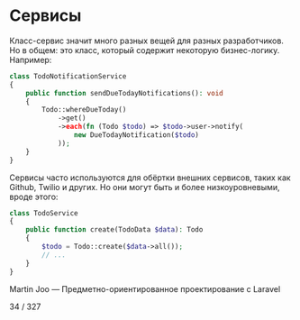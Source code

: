# Сервисы

Класс-сервис значит много разных вещей для разных разработчиков. Но в общем: это класс, который содержит некоторую бизнес-логику. Например:

```php
class TodoNotificationService
{
    public function sendDueTodayNotifications(): void
    {
        Todo::whereDueToday()
            ->get()
            ->each(fn (Todo $todo) => $todo->user->notify(
                new DueTodayNotification($todo)
            ));
    }
}

```
Сервисы часто используются для обёртки внешних сервисов, таких как Github, Twilio и других.
Но они могут быть и более низкоуровневыми, вроде этого:

```php
class TodoService
{
    public function create(TodoData $data): Todo
    {
        $todo = Todo::create($data->all());
        // ...
    }
}
```

Martin Joo — Предметно-ориентированное проектирование с Laravel

34 / 327
